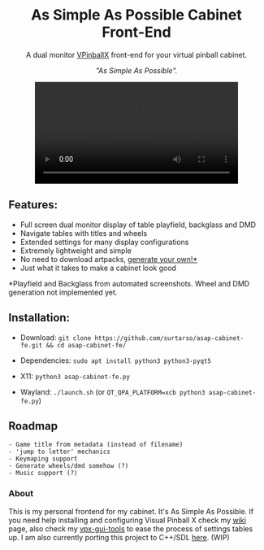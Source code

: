 <h1 align="center">As Simple As Possible Cabinet Front-End</h1>

<p align="center">A dual monitor <a href="https://github.com/vpinball/vpinball">VPinballX</a> front-end for your virtual pinball cabinet.</p>
<p align="center"><i>"As Simple As Possible".</i></p>

<div align="center">
  <video src="https://github.com/user-attachments/assets/f376adfc-9481-4237-b67c-2585570cee4c" width="400" />
</div>

## Features:
- Full screen dual monitor display of table playfield, backglass and DMD
- Navigate tables with titles and wheels
- Extended settings for many display configurations
- Extremely lightweight and simple
- No need to download artpacks, [generate your own!*](https://github.com/surtarso/asap-cabinet-fe/tree/main/media_tools)
- Just what it takes to make a cabinet look good

*Playfield and Backglass from automated screenshots. Wheel and DMD generation not implemented yet.

## Installation:

- Download: `git clone https://github.com/surtarso/asap-cabinet-fe.git && cd asap-cabinet-fe/`

- Dependencies: `sudo apt install python3 python3-pyqt5`

- X11: `python3 asap-cabinet-fe.py`

- Wayland: `./launch.sh` (or `QT_QPA_PLATFORM=xcb python3 asap-cabinet-fe.py`)

## Roadmap
    - Game title from metadata (instead of filename)
    - 'jump to letter' mechanics
    - Keymaping support
    - Generate wheels/dmd somehow (?)
    - Music support (?)

### About

This is my personal frontend for my cabinet. It's As Simple As Possible. If you need help installing and configuring Visual Pinball X check my [wiki](https://github.com/surtarso/vpx-gui-tools/wiki/Visual-Pinball-X-on-Debian-Linux) page, also check my [vpx-gui-tools](https://github.com/surtarso/vpx-gui-tools/) to ease the process of settings tables up. I am also currently porting this project to C++/SDL [here](https://github.com/surtarso/ASAPCabinetFE/). (WIP)
